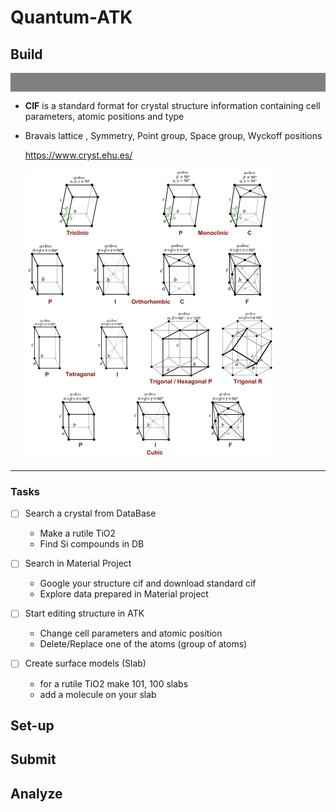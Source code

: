 # Quantum-ATK



## Build

<div style="height:30px; background-color:gray;" ></div>

- **CIF** is a standard format for crystal structure information containing cell parameters, atomic positions and type

- Bravais lattice , Symmetry, Point group, Space group, Wyckoff positions

  https://www.cryst.ehu.es/

  

  <img src="images/bravais-en.jpg" alt="drawing" style="width:400px;"/>



--------------------

### Tasks

- [ ] Search a crystal from DataBase

  - Make a rutile TiO2 
  - Find Si compounds in DB

- [ ] Search in Material Project

  - Google your structure cif and download standard cif
  - Explore data prepared in Material project

- [ ] Start editing structure in ATK

  - Change cell parameters and atomic position
  - Delete/Replace one of the atoms (group of atoms)

- [ ] Create surface models (Slab)

  - for a rutile TiO2 make 101, 100 slabs
  - add a molecule on your slab

  

## Set-up





## Submit



## Analyze

